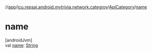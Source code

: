 //[app](../../../index.md)/[icu.repsaj.android.mytrivia.network.categroy](../index.md)/[ApiCategory](index.md)/[name](name.md)

# name

[androidJvm]\
val [name](name.md): [String](https://kotlinlang.org/api/latest/jvm/stdlib/kotlin/-string/index.html)
